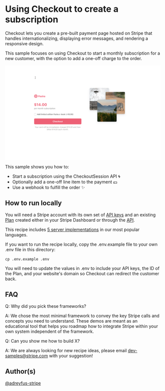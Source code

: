 # Using Checkout to create a subscription

Checkout lets you create a pre-built payment page hosted on Stripe that handles internationalizing, displaying error messages, and rendering a responsive design.

This sample focuses on using Checkout to start a monthly subscription for a new customer, with the option to add a one-off charge to the order.

<img src="./checkout-example.gif" alt="Example of Stripe Checkout" align="center">

This sample shows you how to:
* Start a subscription using the CheckoutSession API 🌀
* Optionally add a one-off line item to the payment 💵
* Use a webhook to fulfill the order ️️✨

## How to run locally
You will need a Stripe account with its own set of [API keys](https://stripe.com/docs/development#api-keys) and an existing [Plan](https://stripe.com/docs/billing/subscriptions/creating#plans) created either in your Stripe Dashboard or through the [API](https://stripe.com/docs/api/plans/create).

This recipe includes [5 server implementations](server/README.md) in our most popular languages. 

If you want to run the recipe locally, copy the .env.example file to your own .env file in this directory: 

```
cp .env.example .env
```

You will need to update the values in .env to include your API keys, the ID of the Plan, and your website's domain so Checkout can redirect the customer back.


## FAQ
Q: Why did you pick these frameworks?

A: We chose the most minimal framework to convey the key Stripe calls and concepts you need to understand. These demos are meant as an educational tool that helps you roadmap how to integrate Stripe within your own system independent of the framework.

Q: Can you show me how to build X?

A: We are always looking for new recipe ideas, please email dev-samples@stripe.com with your suggestion!

## Author(s)
[@adreyfus-stripe](https://twitter.com/adrind)
